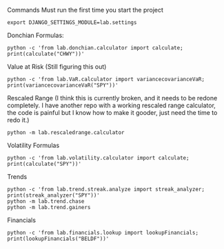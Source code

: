 Commands
Must run the first time you start the project


```export DJANGO_SETTINGS_MODULE=lab.settings```

Donchian Formulas:


```python -c 'from lab.donchian.calculator import calculate; print(calculate("CHWY"))'```

Value at Risk (Still figuring this out)


```python -c 'from lab.VaR.calculator import variancecovarianceVaR; print(variancecovarianceVaR("SPY"))'```


Rescaled Range (I think this is currently broken, and it needs to be redone completely. I have another repo with a working rescaled range calculator, the code is painful but I know how to make it gooder, just need the time to redo it.)


```python -m lab.rescaledrange.calculator```

Volatility Formulas


```python -c 'from lab.volatility.calculator import calculate; print(calculate("SPY"))'```

Trends


```
python -c 'from lab.trend.streak.analyze import streak_analyzer; print(streak_analyzer("SPY"))'
python -m lab.trend.chase
python -m lab.trend.gainers
```

Financials


```python -c 'from lab.financials.lookup import lookupFinancials; print(lookupFinancials("BELDF"))'```